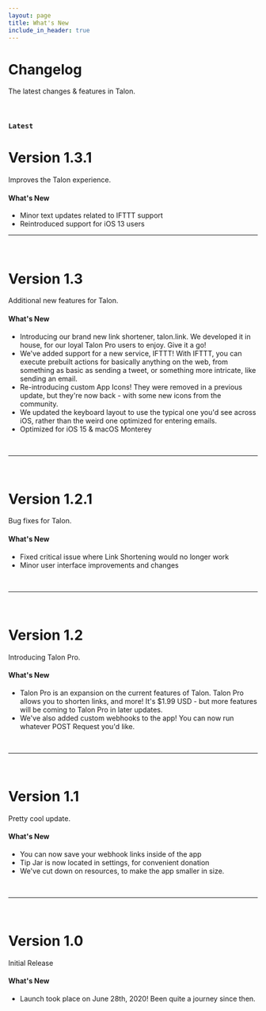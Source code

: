 ```yaml
---
layout: page
title: What's New
include_in_header: true
---
```


# Changelog
The latest changes & features in Talon.

<br>

### `Latest`
# **Version 1.3.1**
Improves the Talon experience.

#### What's New
- Minor text updates related to IFTTT support
- Reintroduced support for iOS 13 users


________
<br>

# **Version 1.3**
Additional new features for Talon.

#### What's New
- Introducing our brand new link shortener, talon.link. We developed it in house, for our loyal Talon Pro users to enjoy. Give it a go!
- We've added support for a new service, IFTTT! With IFTTT, you can execute prebuilt actions for basically anything on the web, from something as basic as sending a tweet, or something more intricate, like sending an email.
- Re-introducing custom App Icons! They were removed in a previous update, but they're now back - with some new icons from the community.
- We updated the keyboard layout to use the typical one you'd see across iOS, rather than the weird one optimized for entering emails.
- Optimized for iOS 15 & macOS Monterey

<br>

________
<br>

# **Version 1.2.1**
Bug fixes for Talon.

#### What's New
- Fixed critical issue where Link Shortening would no longer work
- Minor user interface improvements and changes

<br>

________
<br>

# **Version 1.2**
Introducing Talon Pro.

#### What's New
- Talon Pro is an expansion on the current features of Talon. Talon Pro allows you to shorten links, and more! It's $1.99 USD - but more features will be coming to Talon Pro in later updates.
- We've also added custom webhooks to the app! You can now run whatever POST Request you'd like.

<br>


________
<br>

# **Version 1.1**
Pretty cool update.

#### What's New
- You can now save your webhook links inside of the app
- Tip Jar is now located in settings, for convenient donation
- We've cut down on resources, to make the app smaller in size.

<br>



________
<br>

# **Version 1.0**
Initial Release

#### What's New
- Launch took place on June 28th, 2020! Been quite a journey since then.

<br>

<br>
